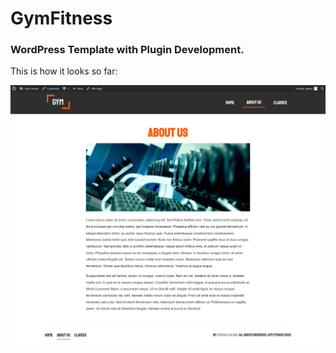 # GymFitness

### WordPress Template with Plugin Development.


This is how it looks so far:

![About Us Page](/project-images-github/about-us-gymfitness.png)
